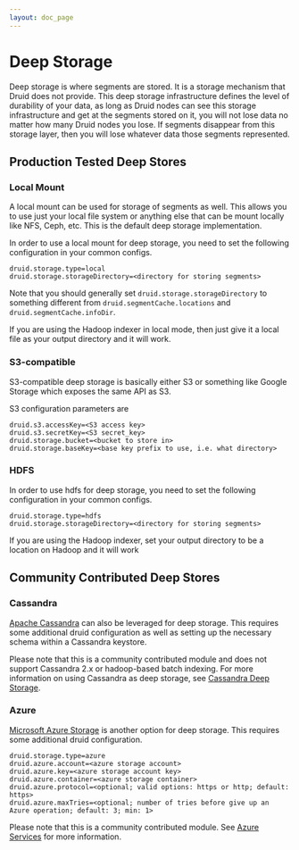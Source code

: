 ```yaml
---
layout: doc_page
---
```

# Deep Storage
Deep storage is where segments are stored.  It is a storage mechanism that Druid does not provide.  This deep storage infrastructure defines the level of durability of your data, as long as Druid nodes can see this storage infrastructure and get at the segments stored on it, you will not lose data no matter how many Druid nodes you lose.  If segments disappear from this storage layer, then you will lose whatever data those segments represented.

## Production Tested Deep Stores

### Local Mount

A local mount can be used for storage of segments as well.  This allows you to use just your local file system or anything else that can be mount locally like NFS, Ceph, etc.  This is the default deep storage implementation.

In order to use a local mount for deep storage, you need to set the following configuration in your common configs.

```
druid.storage.type=local
druid.storage.storageDirectory=<directory for storing segments>
```

Note that you should generally set `druid.storage.storageDirectory` to something different from `druid.segmentCache.locations` and `druid.segmentCache.infoDir`.

If you are using the Hadoop indexer in local mode, then just give it a local file as your output directory and it will work.


### S3-compatible

S3-compatible deep storage is basically either S3 or something like Google Storage which exposes the same API as S3.

S3 configuration parameters are

```
druid.s3.accessKey=<S3 access key>
druid.s3.secretKey=<S3 secret_key>
druid.storage.bucket=<bucket to store in>
druid.storage.baseKey=<base key prefix to use, i.e. what directory>
```

### HDFS

In order to use hdfs for deep storage, you need to set the following configuration in your common configs.

```
druid.storage.type=hdfs
druid.storage.storageDirectory=<directory for storing segments>
```

If you are using the Hadoop indexer, set your output directory to be a location on Hadoop and it will work

## Community Contributed Deep Stores

### Cassandra

[Apache Cassandra](http://www.datastax.com/what-we-offer/products-services/datastax-enterprise/apache-cassandra) can also be leveraged for deep storage.  This requires some additional druid configuration as well as setting up the necessary schema within a Cassandra keystore.

Please note that this is a community contributed module and does not support Cassandra 2.x or hadoop-based batch indexing. For more information on using Cassandra as deep storage, see [Cassandra Deep Storage](Cassandra-Deep-Storage.html).

### Azure

[Microsoft Azure Storage](http://azure.microsoft.com/en-us/services/storage/) is another option for deep storage. This requires some additional druid configuration.

```
druid.storage.type=azure
druid.azure.account=<azure storage account>
druid.azure.key=<azure storage account key>
druid.azure.container=<azure storage container>
druid.azure.protocol=<optional; valid options: https or http; default: https>
druid.azure.maxTries=<optional; number of tries before give up an Azure operation; default: 3; min: 1>
```

Please note that this is a community contributed module. See [Azure Services](http://azure.microsoft.com/en-us/pricing/free-trial/) for more information.
